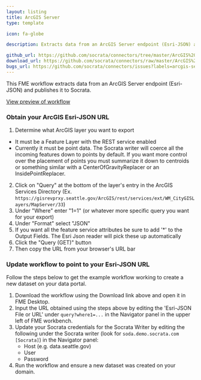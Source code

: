 ```yaml
---
layout: listing
title: ArcGIS Server
type: template

icon: fa-globe

description: Extracts data from an ArcGIS Server endpoint (Esri-JSON) and publishes it to Socrata.

github_url: https://github.com/socrata/connectors/tree/master/ArcGIS%20Server
download_url: https://github.com/socrata/connectors/raw/master/ArcGIS%20Server/ArcGIS%20Server2Socrata.fmwt
bugs_url: https://github.com/socrata/connectors/issues?labels=arcgis-server&state=open
---
```


This FME workflow extracts data from an ArcGIS Server endpoint (Esri-JSON) and publishes it to Socrata.

[View preview of workflow](https://github.com/socrata/connectors/blob/master/ArcGIS%20Server/img/arcgis_server_preview.png)


### Obtain your ArcGIS Esri-JSON URL

1. Determine what ArcGIS layer you want to export
  - It must be a Feature Layer with the REST service enabled
  - Currently it must be point data. The Socrata writer will coerce all the incoming features down to points by default.
  If you want more control over the placement of points you must summarize it down to centroids or something similar 
  with a CenterOfGravityReplacer or an InsidePointReplacer.
2. Click on "Query" at the bottom of the layer's entry in the ArcGIS Services Directory (Ex. `https://gisrevprxy.seattle.gov/ArcGIS/rest/services/ext/WM_CityGISLayers/MapServer/33`)
3. Under "Where" enter "1=1" (or whatever more specific query you want for your export)
4. Under "Format" select "JSON"
5. If you want all the feature service attributes be sure to add '*' to the Output Fields. The Esri Json reader will pick these up
automatically
6. Click the "Query (GET)" button
7. Then copy the URL from your browser's URL bar


### Update workflow to point to your Esri-JSON URL

Follow the steps below to get the example workflow working to create a new dataset on your data portal.

1. Download the workflow using the Download link above and open it in FME Desktop.
2. Input the URL obtained using the steps above by editing the 'Esri-JSON File or URL' under `query?where1=...` in the Navigator panel in the upper left of FME workbench.
3. Update your Socrata credentials for the Socrata Writer by editing the following under the Socrata writer (look for `soda.demo.socrata.com [Socrata]`) in the Navigator panel:
    - Host (e.g. data.seattle.gov)
    - User
    - Password
4. Run the workflow and ensure a new dataset was created on your domain.
